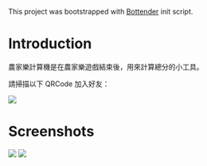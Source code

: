 This project was bootstrapped with
[Bottender](https://github.com/Yoctol/bottender) init script.

# Introduction
農家樂計算機是在農家樂遊戲結束後，用來計算總分的小工具。

請掃描以下 QRCode 加入好友：

![](images/qrcode.jpg)

# Screenshots

![](images/1.png)
![](images/2.png)
